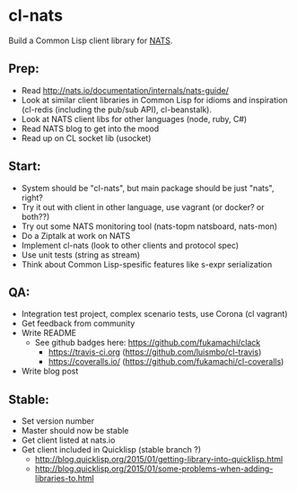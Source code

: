 
cl-nats
=======

Build a Common Lisp client library for [NATS](http://nats.io).

## Prep:

* Read http://nats.io/documentation/internals/nats-guide/
* Look at similar client libraries in Common Lisp for idioms and inspiration (cl-redis (including the pub/sub API), cl-beanstalk).
* Look at NATS client libs for other languages (node, ruby, C#)
* Read NATS blog to get into the mood
* Read up on CL socket lib (usocket)

## Start:

* System should be "cl-nats", but main package should be just "nats", right?
* Try it out with client in other language, use vagrant (or docker? or both??)
* Try out some NATS monitoring tool (nats-topm natsboard, nats-mon)
* Do a Ziptalk at work on NATS
* Implement cl-nats (look to other clients and protocol spec)
* Use unit tests (string as stream)
* Think about Common Lisp-spesific features like s-expr serialization

## QA:

* Integration test project, complex scenario tests, use Corona (cl vagrant)
* Get feedback from community
* Write README
  * See github badges here: https://github.com/fukamachi/clack
    * https://travis-ci.org (https://github.com/luismbo/cl-travis)
    * https://coveralls.io/ (https://github.com/fukamachi/cl-coveralls)
* Write blog post

## Stable:

* Set version number
* Master should now be stable
* Get client listed at nats.io
* Get client included in Quicklisp (stable branch ?)
  * http://blog.quicklisp.org/2015/01/getting-library-into-quicklisp.html
  * http://blog.quicklisp.org/2015/01/some-problems-when-adding-libraries-to.html